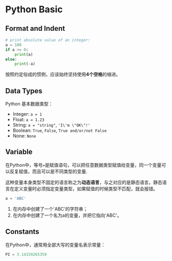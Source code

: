 # Python Basic

## Format and Indent
```python
# print absolute value of an integer:
a = 100
if a >= 0:
    print(a)
else:
    print(-a)
```
按照约定俗成的惯例，应该始终坚持使用**4个空格**的缩进。

## Data Types
Python 基本数据类型：
- Integer: `a = 1`
- Float: `a = 1.23`
- String: `a = "string"`, `'I\'m \"OK\"!'`
- Boolean: `True`, `False`, `True and/or/not False`
- None: `None`

## Variable
在Python中，等号`=`是赋值语句，可以把任意数据类型赋值给变量，同一个变量可以反复赋值，而且可以是不同类型的变量.

这种变量本身类型不固定的语言称之为**动态语言**，与之对应的是静态语言。静态语言在定义变量时必须指定变量类型，如果赋值的时候类型不匹配，就会报错。

```python
a = 'ABC'
```
1. 在内存中创建了一个'ABC'的字符串；
2. 在内存中创建了一个名为a的变量，并把它指向'ABC'。

## Constants
在Python中，通常用全部大写的变量名表示常量：
```python
PI = 3.14159265359

```
